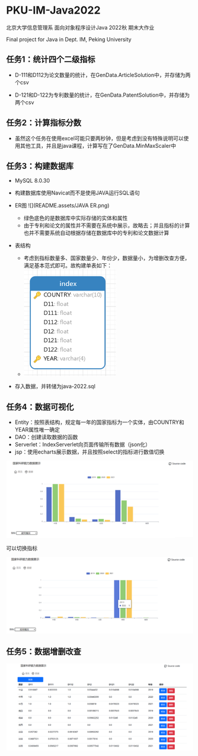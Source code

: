 # PKU-IM-Java2022
北京大学信息管理系 面向对象程序设计Java 2022秋 期末大作业

Final project for Java in Dept. IM, Peking University

## 任务1：统计四个二级指标

- D-111和D112为论文数量的统计，在GenData.ArticleSolution中，并存储为两个csv

- D-121和D-122为专利数量的统计，在GenData.PatentSolution中，并存储为两个csv

## 任务2：计算指标分数

- 虽然这个任务在使用excel可能只要两秒钟，但是考虑到没有特殊说明可以使用其他工具，并且是java课程，计算写在了GenData.MinMaxScaler中

## 任务3：构建数据库

- MySQL 8.0.30
- 构建数据库使用Navicat而不是使用JAVA运行SQL语句
- ER图
  ![](README.assets/JAVA ER.png)
  - 绿色底色的是数据库中实际存储的实体和属性
  - 由于专利和论文的属性并不需要在系统中展示，故略去；并且指标的计算也并不需要系统自动根据存储在数据库中的专利和论文数据计算
- 表结构
  - 考虑到指标数量多、国家数量少、年份少，数据量小，为增删改查方便，满足基本范式即可。故构建单表如下：
  - ![image-20230112141610618](README.assets/image-20230112141610618.png)

- 存入数据，并转储为java-2022.sql

## 任务4：数据可视化

- Entity：按照表结构，规定每一年的国家指标为一个实体，由COUNTRY和YEAR属性唯一确定
- DAO：创建读取数据的函数
- Serverlet：IndexServerlet向页面传输所有数据（json化）
- jsp：使用echarts展示数据，并且按照select的指标进行数值切换

![image-20230114115754125](README.assets/image-20230114115754125.png)

可以切换指标

![image-20230114115823685](README.assets/image-20230114115823685.png)

## 任务5：数据增删改查

![image-20230114184112403](README.assets/image-20230114184112403.png)
